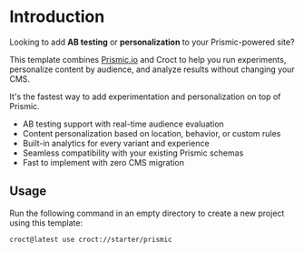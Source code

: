# Introduction

Looking to add **AB testing** or **personalization** to your Prismic-powered site?

This template combines [Prismic.io](https://prismic.io/?utm_source=croct) and Croct to help you run experiments,
personalize content by audience, and analyze results without changing your CMS.

It's the fastest way to add experimentation and personalization on top of Prismic.

* AB testing support with real-time audience evaluation
* Content personalization based on location, behavior, or custom rules
* Built-in analytics for every variant and experience
* Seamless compatibility with your existing Prismic schemas
* Fast to implement with zero CMS migration

## Usage

Run the following command in an empty directory to create a new project using this template:

```croct-cmd
croct@latest use croct://starter/prismic
```

